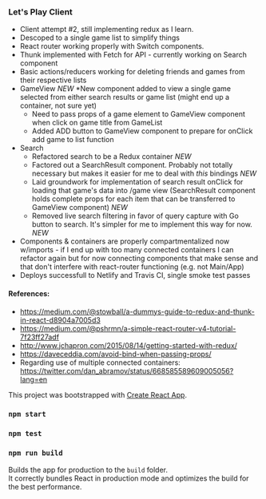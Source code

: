 ### Let's Play Client

* Client attempt #2, still implementing redux as I learn.
* Descoped to a single game list to simplify things
* React router working properly with Switch components.
* Thunk implemented with Fetch for API - currently working on Search component
* Basic actions/reducers working for deleting friends and games from their respective lists
* GameView *NEW*
	*New component added to view a single game selected from either search results or game list (might end up a container, not sure yet)
	* Need to pass props of a game element to GameView component when click on game title from GameList 
	* Added ADD button to GameView component to prepare for onClick add game to list function
* Search
	* Refactored search to be a Redux container *NEW*
	* Factored out a SearchResult component. Probably not totally necessary but makes it easier for me to deal with *this* bindings *NEW*
	* Laid groundwork for implementation of search result onClick for loading that game's data into /game view (SearchResult component holds complete props for each item that can be transferred to GameView component) *NEW*
	* Removed live search filtering in favor of query capture with Go button to search. It's simpler for me to implement this way for now. *NEW*
* Components & containers are properly compartmentalized now w/imports - if I end up with too many connected containers I can refactor again but for now connecting components that make sense and that don't interfere with react-router functioning (e.g. not Main/App)
* Deploys successfull to Netlify and Travis CI, single smoke test passes

#### References:

* https://medium.com/@stowball/a-dummys-guide-to-redux-and-thunk-in-react-d8904a7005d3
* https://medium.com/@pshrmn/a-simple-react-router-v4-tutorial-7f23ff27adf
* http://www.jchapron.com/2015/08/14/getting-started-with-redux/
* https://daveceddia.com/avoid-bind-when-passing-props/
* Regarding use of multiple connected containers: https://twitter.com/dan_abramov/status/668585589609005056?lang=en


This project was bootstrapped with [Create React App](https://github.com/facebookincubator/create-react-app).

### `npm start`

### `npm test`

### `npm run build`

Builds the app for production to the `build` folder.<br>
It correctly bundles React in production mode and optimizes the build for the best performance.
